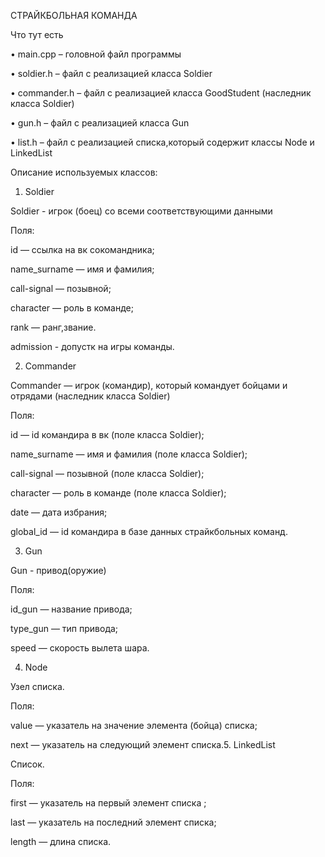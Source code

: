 
СТРАЙКБОЛЬНАЯ КОМАНДА

Что тут есть

• main.cpp – головной файл программы

• soldier.h – файл с реализацией класса Soldier

• commander.h – файл с реализацией класса GoodStudent (наследник класса Soldier)

• gun.h – файл с реализацией класса Gun

• list.h – файл с реализацией списка,который содержит классы Node и LinkedList


Описание используемых классов:

1. Soldier

Soldier - игрок (боец) со всеми соответствующими данными

Поля:

id — ссылка на вк сокомандника;

name_surname — имя и фамилия;

call-signal — позывной;

character — роль в команде;

rank — ранг,звание.

admission - допустк на игры команды.


2. Commander

Commander — игрок (командир), который командует бойцами и отрядами (наследник класса Soldier)

Поля:

id — id командира в вк (поле класса Soldier);

name_surname — имя и фамилия (поле класса Soldier);

call-signal — позывной (поле класса Soldier);

character — роль в команде (поле класса Soldier);

date — дата избрания;

global_id — id командира в базе данных страйкбольных команд.

3. Gun

Gun - привод(оружие)

Поля:

id_gun — название привода;

type_gun — тип привода;

speed — скорость вылета шара.

4. Node

Узел списка.

Поля:

value — указатель на значение элемента (бойца) списка;

next — указатель на следующий элемент списка.5. LinkedList

Список.

Поля:

first — указатель на первый элемент списка ;

last — указатель на последний элемент списка;

length — длина списка.
